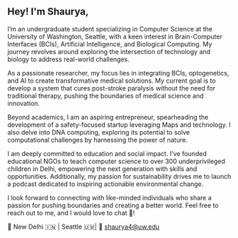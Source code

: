 ## Hey! I'm Shaurya, 
I’m an undergraduate student specializing in Computer Science at the University of Washington, Seattle, with a keen interest in Brain-Computer Interfaces (BCIs), Artificial Intelligence, and Biological Computing. My journey revolves around exploring the intersection of technology and biology to address real-world challenges.

As a passionate researcher, my focus lies in integrating BCIs, optogenetics, and AI to create transformative medical solutions. My current goal is to develop a system that cures post-stroke paralysis without the need for traditional therapy, pushing the boundaries of medical science and innovation.

Beyond academics, I am an aspiring entrepreneur, spearheading the development of a safety-focused startup leveraging Maps and technology. I also delve into DNA computing, exploring its potential to solve computational challenges by harnessing the power of nature.

I am deeply committed to education and social impact. I’ve founded educational NGOs to teach computer science to over 300 underprivileged children in Delhi, empowering the next generation with skills and opportunities. Additionally, my passion for sustainability drives me to launch a podcast dedicated to inspiring actionable environmental change.

I look forward to connecting with like-minded individuals who share a passion for pushing boundaries and creating a better world. Feel free to reach out to me, and I would love to chat 👋!

📍 New Delhi 🇮🇳 | Seattle 🇺🇲| 📧 shaurya4@uw.edu

